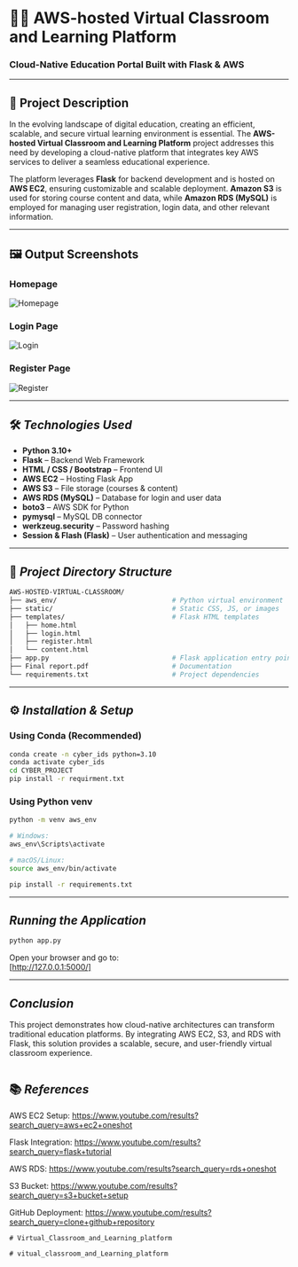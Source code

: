 # 🧑‍🏫 AWS-hosted Virtual Classroom and Learning Platform

### Cloud-Native Education Portal Built with Flask & AWS

---

## 📌 Project Description

In the evolving landscape of digital education, creating an efficient, scalable, and secure virtual learning environment is essential. The **AWS-hosted Virtual Classroom and Learning Platform** project addresses this need by developing a cloud-native platform that integrates key AWS services to deliver a seamless educational experience.

The platform leverages **Flask** for backend development and is hosted on **AWS EC2**, ensuring customizable and scalable deployment. **Amazon S3** is used for storing course content and data, while **Amazon RDS (MySQL)** is employed for managing user registration, login data, and other relevant information.

---

## 🖼 Output Screenshots

### Homepage
![Homepage](https://drive.google.com/uc?export=view&id=1M66NdBFaUQpdWlF2EBYr5av4AfFGPBaM)

### Login Page
![Login](https://drive.google.com/uc?export=view&id=1coTZ9tva_uPiD7HRM5uLY8nqYRUFhczP)

### Register Page
![Register](https://drive.google.com/uc?export=view&id=1BXvlK4uMbcFVJbLHWVsQNJTkD87_zUGn)

---

## 🛠 *Technologies Used*

- **Python 3.10+**
- **Flask** – Backend Web Framework
- **HTML / CSS / Bootstrap** – Frontend UI
- **AWS EC2** – Hosting Flask App
- **AWS S3** – File storage (courses & content)
- **AWS RDS (MySQL)** – Database for login and user data
- **boto3** – AWS SDK for Python
- **pymysql** – MySQL DB connector
- **werkzeug.security** – Password hashing
- **Session & Flash (Flask)** – User authentication and messaging

---

## 📁 *Project Directory Structure*

```bash
AWS-HOSTED-VIRTUAL-CLASSROOM/
├── aws_env/                             # Python virtual environment
├── static/                              # Static CSS, JS, or images
├── templates/                           # Flask HTML templates
│   ├── home.html
│   ├── login.html
│   ├── register.html
│   └── content.html
├── app.py                               # Flask application entry point
├── Final report.pdf                     # Documentation
└── requirements.txt                     # Project dependencies
```

---

## ⚙ *Installation & Setup*

### Using Conda (Recommended)

```bash
conda create -n cyber_ids python=3.10
conda activate cyber_ids
cd CYBER_PROJECT
pip install -r requirment.txt
```

### Using Python venv

```bash
python -m venv aws_env

# Windows:
aws_env\Scripts\activate

# macOS/Linux:
source aws_env/bin/activate

pip install -r requirements.txt

```
---

## *Running the Application*

```bash
python app.py

```

Open your browser and go to:  
  [http://127.0.0.1:5000/]

---


## *Conclusion*

This project demonstrates how cloud-native architectures can transform traditional education platforms. By integrating AWS EC2, S3, and RDS with Flask, this solution provides a scalable, secure, and user-friendly virtual classroom experience.

```
```
## 📚 *References*

AWS EC2 Setup: https://www.youtube.com/results?search_query=aws+ec2+oneshot

Flask Integration: https://www.youtube.com/results?search_query=flask+tutorial

AWS RDS: https://www.youtube.com/results?search_query=rds+oneshot

S3 Bucket: https://www.youtube.com/results?search_query=s3+bucket+setup

GitHub Deployment: https://www.youtube.com/results?search_query=clone+github+repository 

```
#   V i r t u a l _ C l a s s r o o m _ a n d _ L e a r n i n g _ p l a t f o r m  
 #   v i t u a l _ c l a s s r o o m _ a n d _ L e a r n i n g _ p l a t f o r m  
 